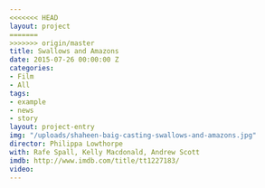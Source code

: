 ```yaml
---
<<<<<<< HEAD
layout: project
=======
>>>>>>> origin/master
title: Swallows and Amazons
date: 2015-07-26 00:00:00 Z
categories:
- Film
- All
tags:
- example
- news
- story
layout: project-entry
img: "/uploads/shaheen-baig-casting-swallows-and-amazons.jpg"
director: Philippa Lowthorpe
with: Rafe Spall, Kelly Macdonald, Andrew Scott
imdb: http://www.imdb.com/title/tt1227183/
video: 
---
```


